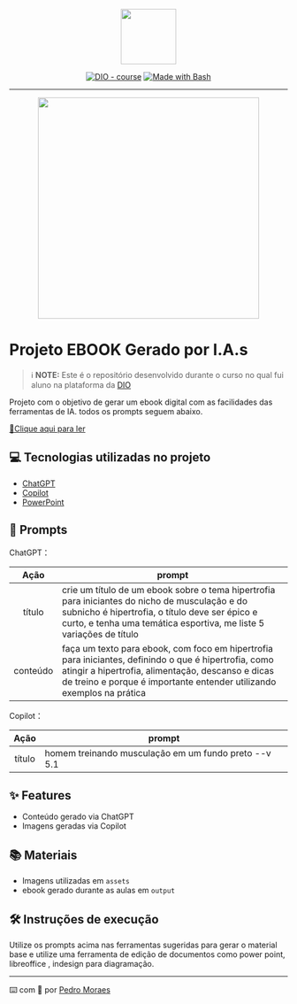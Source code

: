 <p align="center">
    <img width="100" src=".github/assets/banner.png">
</p>


<p align="center">
<a href="https://dio.me/"><img src="https://img.shields.io/badge/DIO-Course-28DA77?logo=youtube" alt="DIO - course"></a>
<a href="https://www.gnu.org/software/bash/" title="Go to Bash homepage"><img src="https://img.shields.io/badge/Prompt-Project-blue?logo=gnu-bash&amp;logoColor=white" alt="Made with Bash"></a></p>

-------


<p align="center">
<img 
    src="./assets/cover.png"
    width="400"  
/>
</p>

# Projeto EBOOK Gerado por I.A.s


 > ℹ️ **NOTE:** Este é o repositório desenvolvido durante o curso no qual fui aluno na plataforma da [DIO](https://dio.me)

Projeto com o objetivo de gerar um ebook digital com as facilidades das ferramentas de IA. todos os prompts
seguem abaixo.

<a href="https://drive.google.com/file/d/1XKQ0D5WmE_Vlk2KGyq7m7O8leG14xar3/view?usp=sharing" title="View PDF now"> 📕Clique aqui para ler</a>

## 💻 Tecnologias utilizadas no projeto

- [ChatGPT](https://chat.openai.com/) 
- [Copilot](https://copilot.microsoft.com/)
- [PowerPoint](https://www.microsoft.com/en/microsoft-365/powerpoint)

## 🧠 Prompts


ChatGPT：

|   Ação   | prompt                                                                                                                                                                                                                                                                         |
| :------: | ------------------------------------------------------------------------------------------------------------------------------------------------------------------------------------------------------------------------------------------------------------------------------ |
|  título  | crie um título de um ebook sobre o tema hipertrofia para iniciantes do nicho de musculação e do subnicho é hipertrofia, o título deve ser épico e curto, e tenha uma temática esportiva, me liste 5 variações de título                                                 |
| conteúdo | faça um texto para ebook, com foco em hipertrofia para iniciantes, definindo o que é hipertrofia, como atingir a hipertrofia, alimentação, descanso e dicas de treino e porque é importante entender utilizando exemplos na prática |


Copilot：

|  Ação  | prompt                                                                                 |
| :----: | -------------------------------------------------------------------------------------- |
| título | homem treinando musculação em um fundo preto --v 5.1 |

## ✨ Features

- Conteúdo gerado via ChatGPT
- Imagens geradas via Copilot

## 📚 Materiais

- Imagens utilizadas em `assets`
- ebook gerado durante as aulas em `output`

## 🛠️ Instruções de execução

Utilize os prompts acima nas ferramentas sugeridas para gerar o material base e utilize uma ferramenta de edição de documentos como power point, libreoffice , indesign para diagramação.

---

⌨️ com 💜 por [Pedro Moraes](https://github.com/pedromoraes0106/)
